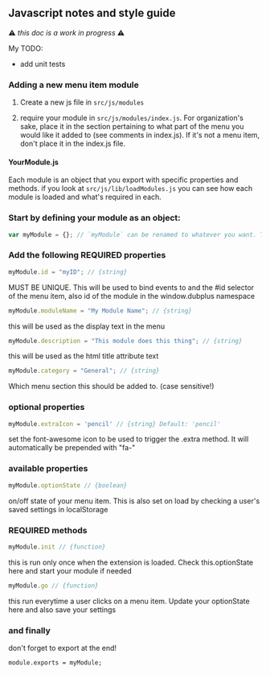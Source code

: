 ## Javascript notes and style guide

:warning: *this doc is a work in progress* :warning:

My TODO:
* add unit tests

### Adding a new menu item module

1. Create a new js file in `src/js/modules`

2. require your module in `src/js/modules/index.js`.  For organization's sake, place it in the section pertaining to what part of the menu you would like it added to (see comments in index.js).  If it's not a menu item, don't place it in the index.js file.

#### YourModule.js

Each module is an object that you export with specific properties and methods. if you look at `src/js/lib/loadModules.js` you can see how each module is loaded and what's required in each.



### Start by defining your module as an object:
```javascript
var myModule = {}; // `myModule` can be renamed to whatever you want. This is just for show.
```

### Add the following REQUIRED properties
```javascript
myModule.id = "myID"; // {string} 
```
MUST BE UNIQUE. This will be used to bind events to and the #id selector of the menu item, also id of the module in the window.dubplus namespace

```javascript
myModule.moduleName = "My Module Name"; // {string}
```
this will be used as the display text in the menu

```javascript
myModule.description = "This module does this thing"; // {string}
```
this will be used as the html title attribute text

```javascript
myModule.category = "General"; // {string}
```
Which menu section this should be added to. (case sensitive!)

### optional properties
```javascript
myModule.extraIcon = 'pencil' // {string} Default: 'pencil'
```
set the font-awesome icon to be used to trigger the .extra method. It will automatically be prepended with "fa-"

### available properties
```javascript
myModule.optionState // {boolean}
```
on/off state of your menu item.  This is also set on load by checking a user's saved settings in localStorage

### REQUIRED methods
```javascript
myModule.init // {function}
```
this is run only once when the extension is loaded.  Check this.optionState here and start your module if needed

```javascript
myModule.go // {function}
```
this run everytime a user clicks on a menu item. Update your optionState here and also save your settings

### and finally 

don't forget to export at the end!

`module.exports = myModule;`
